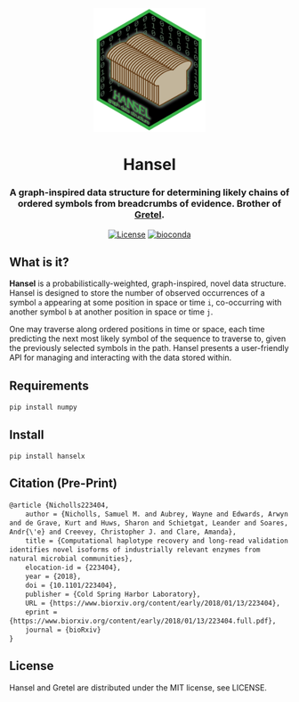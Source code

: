 <div align="center">
<p align="center">
    <img src="hansel-logo.png?raw=true?" alt="gretel-logo" width="200">
</p>
<h1 align="center">Hansel</h1>
<h3 align="center">A graph-inspired data structure for determining likely chains of ordered symbols from breadcrumbs of evidence. Brother of <a href="https://github.com/SamStudio8/gretel">Gretel</a>.
</h3>
<p align="center">
<a href="https://github.com/samstudio8/hansel/blob/master/LICENSE"><img src="https://img.shields.io/badge/license-MIT-orange.svg" alt="License"></a>
<a href="https://bioconda.github.io/recipes/hanselx/README.html"><img src="https://anaconda.org/bioconda/hanselx/badges/downloads.svg" alt="bioconda"></a>
</p>
</div>

What is it?
-----------

**Hansel** is a probabilistically-weighted, graph-inspired, novel data structure.
Hansel is designed to store the number of observed occurrences of a symbol `a` appearing at some position in space or time `i`, co-occurring with another symbol `b` at another position in space or time `j`.

One may traverse along ordered positions in time or space, each time predicting the next most likely symbol of the sequence to traverse to, given the previously selected symbols in the path.
Hansel presents a user-friendly API for managing and interacting with the data stored within.

Requirements
------------

    pip install numpy

Install
-------

    pip install hanselx

Citation (Pre-Print)
--------
```
@article {Nicholls223404,
	author = {Nicholls, Samuel M. and Aubrey, Wayne and Edwards, Arwyn and de Grave, Kurt and Huws, Sharon and Schietgat, Leander and Soares, Andr{\'e} and Creevey, Christopher J. and Clare, Amanda},
	title = {Computational haplotype recovery and long-read validation identifies novel isoforms of industrially relevant enzymes from natural microbial communities},
	elocation-id = {223404},
	year = {2018},
	doi = {10.1101/223404},
	publisher = {Cold Spring Harbor Laboratory},
	URL = {https://www.biorxiv.org/content/early/2018/01/13/223404},
	eprint = {https://www.biorxiv.org/content/early/2018/01/13/223404.full.pdf},
	journal = {bioRxiv}
}
```

License
-------
Hansel and Gretel are distributed under the MIT license, see LICENSE.

